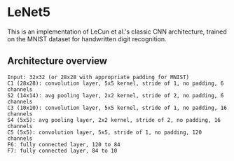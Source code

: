 # LeNet5
This is an implementation of LeCun et al.'s classic CNN architecture, trained
on the MNIST dataset for handwritten digit recognition.

## Architecture overview
```
Input: 32x32 (or 28x28 with appropriate padding for MNIST)
C1 (28x28): convolution layer, 5x5 kernel, stride of 1, no padding, 6 channels
S2 (14x14): avg pooling layer, 2x2 kernel, stride of 2, no padding, 6 channels
C3 (10x10): convolution layer, 5x5 kernel, stride of 1, no padding, 16 channels
S4 (5x5): avg pooling layer, 2x2 kernel, stride of 2, no padding, 16 channels
C5 (5x5): convolution layer, 5x5, stride of 1, no padding, 120 channels
F6: fully connected layer, 120 to 84
F7: fully connected layer, 84 to 10
```
